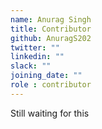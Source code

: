 ```yaml
---
name: Anurag Singh
title: Contributor
github: AnuragS202
twitter: ""
linkedin: ""
slack: ""
joining_date: ""
role : contributor
---
```


Still waiting for this
